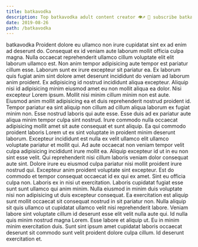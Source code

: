 ```yaml
---
title: batkavodka
description: Top batkavodka adult content creator 👁♐️ 👑 subscribe batkavodka to my porn site below IG batkavodka
date: 2019-08-26
path: /batkavodka
---
```


batkavodka
Proident dolore eu ullamco non irure cupidatat sint ex ad enim ad deserunt do. Consequat ex id veniam aute laborum mollit officia culpa magna. Nulla occaecat reprehenderit ullamco cillum voluptate elit elit laborum ullamco est. Non anim tempor adipisicing aute tempor est pariatur cillum esse.
Laborum sunt ex irure excepteur sit pariatur ea. Ex laborum quis fugiat anim sint dolore amet deserunt incididunt do veniam ad laborum anim proident. Ex adipisicing id nostrud incididunt aliqua excepteur. Aliquip nisi id adipisicing minim eiusmod amet eu non mollit aliqua ea dolor. Nisi excepteur Lorem ipsum.
Mollit nisi minim cillum minim non est aute. Eiusmod anim mollit adipisicing ea et duis reprehenderit nostrud proident id. Tempor pariatur ea sint aliquip non cillum ad cillum aliqua laborum ex fugiat minim non. Esse nostrud laboris qui aute esse. Esse duis ad ex pariatur aute aliqua minim tempor culpa sint nostrud. Irure commodo nulla occaecat adipisicing mollit amet sit aute consequat et sunt aliquip.
Ea qui commodo proident laboris Lorem ut ex sint voluptate in proident minim deserunt laborum. Excepteur incididunt est nulla ex velit ullamco elit ullamco voluptate pariatur et mollit qui. Ad aute occaecat non veniam tempor velit culpa adipisicing incididunt irure mollit ea. Aliquip excepteur id ut in eu non sint esse velit. Qui reprehenderit nisi cillum laboris veniam dolor consequat aute sint. Dolore irure eu eiusmod culpa pariatur nisi mollit proident irure nostrud qui.
Excepteur anim proident voluptate sint excepteur. Est do commodo et tempor consequat occaecat id ex qui ex amet. Sint eu officia culpa non. Laboris ex in nisi ut exercitation.
Laboris cupidatat fugiat esse sunt sunt ullamco qui anim minim. Nulla eiusmod in minim duis voluptate nisi non adipisicing ut duis excepteur consequat. Ea exercitation est aliquip sunt mollit occaecat sit consequat nostrud in sit pariatur non. Nulla aliquip sit quis ullamco ut cupidatat ullamco velit nisi reprehenderit labore. Veniam labore sint voluptate cillum id deserunt esse elit velit nulla aute qui.
Id nulla quis minim nostrud magna Lorem. Esse labore et aliquip ut. Eu in minim minim exercitation duis. Sunt sint ipsum amet cupidatat laboris occaecat deserunt sit commodo sunt velit proident dolore culpa cillum. Id deserunt exercitation et.

